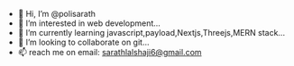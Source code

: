 - 👋 Hi, I’m @polisarath
- 👀 I’m interested in web development...
- 🌱 I’m currently learning javascript,payload,Nextjs,Threejs,MERN stack...
- 💞️ I’m looking to collaborate on git...
- 📫  reach me on email: sarathlalshaji6@gmail.com

<!---
polisarath/polisarath is a ✨ special ✨ repository because its `README.md` (this file) appears on your GitHub profile.
You can click the Preview link to take a look at your changes.
--->
